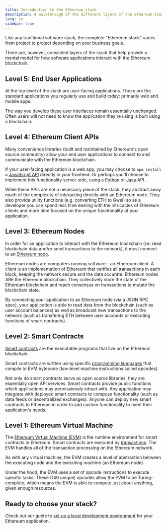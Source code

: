 ```yaml
---
title: Introduction to the Ethereum stack
description: A walkthrough of the different layers of the Ethereum stack and how they fit together.
lang: en
sidebar: true
---
```


Like any traditional software stack, the complete "Ethereum stack" varies from project to project depending on your business goals.

There are, however, consistent layers of the stack that help provide a mental model for how software applications interact with the Ethereum blockchain.

## Level 5: End User Applications

At the top level of the stack are user-facing applications. These are the standard applications you regularly use and build today: primarily web and mobile apps.

The way you develop these user interfaces remain essentially unchanged. Often users will not need to know the application they're using is built using a blockchain.

## Level 4: Ethereum Client APIs

Many convenience libraries (built and maintained by Ethereum's open source community) allow your end user applications to connect to and communicate with the Ethereum blockchain.

If your user-facing application is a web app, you may choose to `npm install` a [JavaScript API](/developers/docs/apis/javascript/) directly in your frontend. Or perhaps you'll choose to implement this functionality server-side, using a [Python](/developers/docs/programming-languages/python/) or [Java](/developers/docs/programming-languages/java/) API.

While these APIs are not a necessary piece of the stack, they abstract away much of the complexity of interacting directly with an Ethereum node. They also provide utility functions (e.g. converting ETH to Gwei) so as a developer you can spend less time dealing with the intricacies of Ethereum clients and more time focused on the unique functionality of your application.

## Level 3: Ethereum Nodes

In order for an application to interact with the Ethereum blockchain (i.e. read blockchain data and/or send transactions to the network), it must connect to an [Ethereum node](/developers/docs/nodes-and-clients/).

Ethereum nodes are computers running software - an Ethereum client. A client is an implementation of Ethereum that verifies all transactions in each block, keeping the network secure and the data accurate. Ethereum nodes ARE the Ethereum blockchain. They collectively store the state of the Ethereum blockchain and reach consensus on transactions to mutate the blockchain state.

By connecting your application to an Ethereum node (via a JSON RPC spec), your application is able to read data from the blockchain (such as user account balances) as well as broadcast new transactions to the network (such as transfering ETH between user accounts or executing functions of smart contracts).

## Level 2: Smart Contracts

[Smart contracts](/developers/docs/smart-contracts/) are the executable programs that live on the Ethereum blockchain.

Smart contracts are written using specific [programming languages](/developers/docs/smart-contracts/languages/) that compile to EVM bytecode (low-level machine instructions called opcodes).

Not only do smart contracts serve as open source libraries, they are essentially open API services. Smart contracts provide public functions which applications may permissionaly intract with. Any application may integrate with deployed smart contracts to compose functionality (such as data feeds or decentralized exchanges). Anyone can deploy new smart contracts to Ethereum in order to add custom functionality to meet their application's needs.

## Level 1: Ethereum Virtual Machine

The [Ethereum Virtual Machine (EVM)](/developers/docs/evm) is the runtime environment for smart contracts in Ethereum. Smart contracts are executed by [transactions](/developers/docs/transactions/). The EVM handles all of the transaction processing on the Ethereum network.

As with any virtual machine, the EVM creates a level of abstraction between the executing code and the executing machine (an Ethereum node).

Under the hood, the EVM uses a set of opcode instructions to execute specific tasks. These (140 unique) opcodes allow the EVM to be Turing-complete, which means the EVM is able to compute just about anything, given enough resources.

## Ready to choose your stack?

Check out our guide to [set up a local development environment](/developers/set-up-local-environment/) for your Ethereum application.
